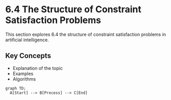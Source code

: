 # 6.4 The Structure of Constraint Satisfaction Problems

This section explores 6.4 the structure of constraint satisfaction problems in artificial intelligence.

## Key Concepts
- Explanation of the topic
- Examples
- Algorithms

```mermaid
graph TD;
  A[Start] --> B[Process] --> C[End]
```
